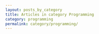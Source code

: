 ```yaml
---
layout: posts_by_category
title: Articles in category Programming
category: programming
permalink: category/programming/
---
```

